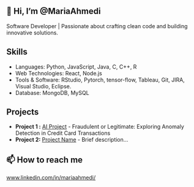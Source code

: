 ## 👋 Hi, I’m @MariaAhmedi
Software Developer | Passionate about crafting clean code and building innovative solutions.

## Skills
- Languages: Python, JavaScript, Java, C, C++, R
- Web Technologies: React, Node.js
- Tools & Software: RStudio, Pytorch, tensor-flow, Tableau, Git, JIRA, Visual Studio, Eclipse.
- Database: MongoDB, MySQL

## Projects
- **Project 1 :** [AI Project](https://github.com/MariaAhmedi/AI-Project) - Fraudulent or Legitimate: Exploring Anomaly Detection in Credit Card Transactions
- **Project 2:** [Project Name](Link) - Brief description...

## 📫 How to reach me 
www.linkedin.com/in/mariaahmedi/

<!---
MariaAhmedi/MariaAhmedi is a ✨ special ✨ repository because its `README.md` (this file) appears on your GitHub profile.
You can click the Preview link to take a look at your changes.
--->
